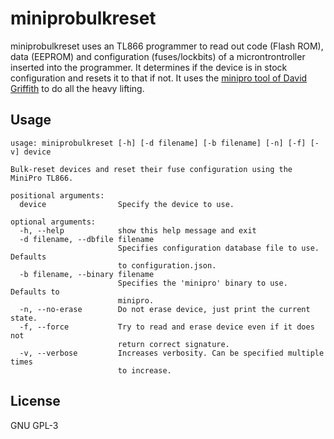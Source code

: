 # miniprobulkreset
miniprobulkreset uses an TL866 programmer to read out code (Flash ROM), data
(EEPROM) and configuration (fuses/lockbits) of a microntrontroller inserted
into the programmer. It determines if the device is in stock configuration and
resets it to that if not. It uses the [minipro tool of David
Griffith](https://gitlab.com/DavidGriffith/minipro) to do all the heavy
lifting.


## Usage
```
usage: miniprobulkreset [-h] [-d filename] [-b filename] [-n] [-f] [-v] device

Bulk-reset devices and reset their fuse configuration using the MiniPro TL866.

positional arguments:
  device                Specify the device to use.

optional arguments:
  -h, --help            show this help message and exit
  -d filename, --dbfile filename
                        Specifies configuration database file to use. Defaults
                        to configuration.json.
  -b filename, --binary filename
                        Specifies the 'minipro' binary to use. Defaults to
                        minipro.
  -n, --no-erase        Do not erase device, just print the current state.
  -f, --force           Try to read and erase device even if it does not
                        return correct signature.
  -v, --verbose         Increases verbosity. Can be specified multiple times
                        to increase.
```

## License
GNU GPL-3
